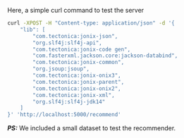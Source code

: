 Here, a simple curl command to test the server


```sh
curl -XPOST -H "Content-type: application/json" -d '{
    "lib": [
        "com.tectonica:jonix-json", 
        "org.slf4j:slf4j-api", 
        "com.tectonica:jonix-code gen", 
        "com.fasterxml.jackson.core:jackson-databind", 
        "com.tectonica:jonix-common", 
        "org.jsoup:jsoup", 
        "com.tectonica:jonix-onix3", 
        "com.tectonica:jonix-parent", 
        "com.tectonica:jonix-onix2", 
        "com.tectonica:jonix-xml", 
        "org.slf4j:slf4j-jdk14"
    ]
}' 'http://localhost:5000/recommend'
```

***PS:*** We included a small dataset to test the recommender.
